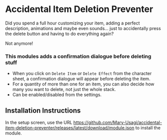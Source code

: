 # Accidental Item Deletion Preventer

Did you spend a full hour customizing your item, adding a perfect description, animations and maybe even sounds... just to accidentally press the delete button and having to do everything again? 

Not anymore!

### This modules adds a confirmation dialogue before deleting stuff
* When you click on `Delete Item` or `Delete Effect` from the character sheet, a confirmation dialogue will appear before deleting the item. 
* For a quantity of more than one for an item, you can also decide how many you want to delete, not just the whole stack. 
* Can be enabled/disabled from the settings.

## Installation Instructions

In the setup screen, use the URL https://github.com/Mary-Usagi/accidental-item-deletion-preventer/releases/latest/download/module.json to install the module.


